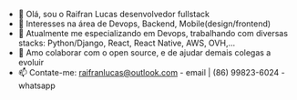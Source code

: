 - 👋 Olá, sou o Raifran Lucas desenvolvedor fullstack
- 👀 Interesses na área de Devops, Backend, Mobile(design/frontend)
- 🌱 Atualmente me especializando em Devops, trabalhando com diversas stacks: Python/Django, React, React Native, AWS, OVH,...
- 💞️ Amo colaborar com o open source, e de ajudar demais colegas a evoluir
- 📫 Contate-me: raifranlucas@outlook.com - email | (86) 99823-6024 - whatsapp

<!---
raifran1/raifran1 is a ✨ special ✨ repository because its `README.md` (this file) appears on your GitHub profile.
You can click the Preview link to take a look at your changes.
--->
